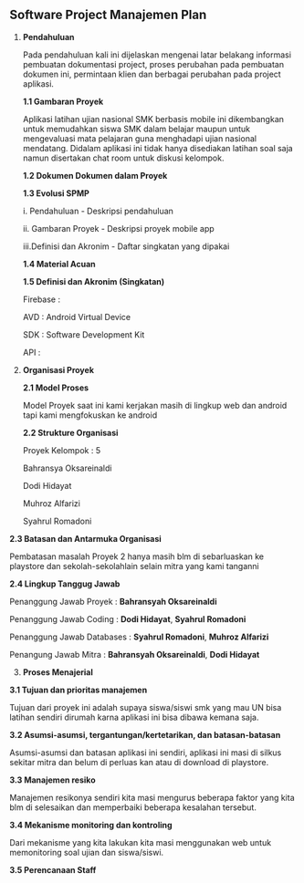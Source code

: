 ## **Software Project Manajemen Plan**

1. **Pendahuluan**

   Pada pendahuluan kali ini dijelaskan mengenai latar belakang informasi  pembuatan dokumentasi project, proses perubahan pada pembuatan dokumen ini, permintaan klien dan berbagai perubahan pada project aplikasi.

   **1.1 Gambaran Proyek**

   Aplikasi latihan ujian nasional SMK berbasis mobile ini dikembangkan untuk memudahkan siswa SMK dalam belajar maupun untuk mengevaluasi mata pelajaran guna menghadapi ujian nasional mendatang. Didalam aplikasi ini tidak hanya disediakan latihan soal saja namun disertakan chat room untuk diskusi kelompok.

   **1.2 Dokumen Dokumen dalam Proyek**

   **1.3 Evolusi SPMP**

   i.     Pendahuluan - Deskripsi pendahuluan

   ii.    Gambaran Proyek - Deskripsi proyek mobile app

   iii.Definisi dan Akronim - Daftar singkatan yang dipakai

   **1.4 Material Acuan**

   **1.5 Definisi dan Akronim \(Singkatan\)**

   Firebase :

   AVD : Android Virtual Device

   SDK : Software Development Kit

   API :

2. **Organisasi Proyek**

   **2.1 Model Proses**

   Model Proyek saat ini kami kerjakan masih di lingkup web dan android tapi kami mengfokuskan ke android

   **2.2 Strukture Organisasi**

   Proyek Kelompok : 5

   Bahransya Oksareinaldi

   Dodi Hidayat

   Muhroz Alfarizi

   Syahrul Romadoni


**2.3 Batasan dan Antarmuka Organisasi**

   Pembatasan masalah Proyek 2 hanya masih blm di sebarluaskan ke playstore dan sekolah-sekolahlain selain mitra yang kami tanganni 

**2.4 Lingkup Tanggug Jawab**
	
   Penanggung Jawab Proyek : **Bahransyah Oksareinaldi**

   Penanggung Jawab Coding : **Dodi Hidayat**, **Syahrul Romadoni**

   Penanggung Jawab Databases : **Syahrul Romadoni**, **Muhroz Alfarizi**
	
   Penangung Jawab Mitra : **Bahransyah Oksareinaldi**, **Dodi Hidayat**

3. **Proses Menajerial**

**3.1 Tujuan dan prioritas manajemen**

   Tujuan dari proyek ini adalah supaya siswa/siswi smk yang mau UN bisa latihan sendiri dirumah karna aplikasi ini bisa dibawa kemana saja.

**3.2 Asumsi-asumsi, tergantungan/kertetarikan, dan batasan-batasan**

   Asumsi-asumsi dan batasan aplikasi ini sendiri, aplikasi ini masi di silkus sekitar mitra dan belum di perluas kan atau di download di playstore.

**3.3 Manajemen resiko**

   Manajemen resikonya sendiri kita masi mengurus beberapa faktor yang kita blm di selesaikan dan memperbaiki beberapa kesalahan tersebut.

**3.4 Mekanisme monitoring dan kontroling**

   Dari mekanisme yang kita lakukan kita masi menggunakan web untuk memonitoring soal ujian dan siswa/siswi.

**3.5 Perencanaan Staff**